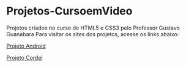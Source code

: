 # Projetos-CursoemVideo
 Projetos criados no curso de HTML5 e CSS3 pelo Professor Gustavo Guanabara
 Para visitar os sites dos projetos, acesse os links abaixo:

[Projeto Android](https://valdemirvieira.github.io/Projetos-CursoemVideo/projeto-android/)

[Projeto Cordel](https://valdemirvieira.github.io/Projetos-CursoemVideo/projeto-cordel/)
